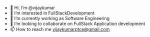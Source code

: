 - 👋 Hi, I’m @vijaykumar
- 👀 I’m interested in FullStackDevelopment
- 🌱 I’m currently working as Software Engineering
- 💞️ I’m looking to collaborate on FullStack Application development
- 📫 How to reach me vijaykumarptce@gmail.com
  


<!---
vijaykumarpRepo/vijaykumarpRepo is a ✨ special ✨ repository because its `README.md` (this file) appears on your GitHub profile.
You can click the Preview link to take a look at your changes.
--->
